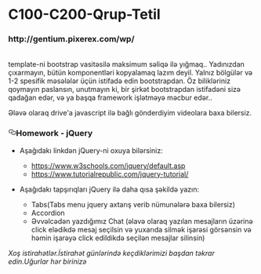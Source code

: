 # C100-C200-Qrup-Tetil


<article class="markdown-body entry-content p-5" itemprop="text">


<h3>http://gentium.pixerex.com/wp/</h3>
<br>
template-ni bootstrap vasitəsilə maksimum səliqə ilə yığmaq.. Yadınızdan çıxarmayın, bütün komponentləri kopyalamaq lazım deyil. Yalnız bölgülər və 1-2 spesifik məsələlər üçün istifadə edin bootstrapdan. Öz bilikləriniz qoymayın paslansın, unutmayın ki, bir şirkət bootstrapdan istifadəni sizə qadağan edər, və ya başqa framework işlətməyə məcbur edər..<br>

Ələvə olaraq drive'a javascript ilə bağlı gönderdiyim videolara baxa bilersiz.<br>

<h3><a id="user-content-homework---jquery" class="anchor" aria-hidden="true" href="#homework---jquery"><svg class="octicon octicon-link" viewBox="0 0 16 16" version="1.1" width="16" height="16" aria-hidden="true"><path fill-rule="evenodd" d="M4 9h1v1H4c-1.5 0-3-1.69-3-3.5S2.55 3 4 3h4c1.45 0 3 1.69 3 3.5 0 1.41-.91 2.72-2 3.25V8.59c.58-.45 1-1.27 1-2.09C10 5.22 8.98 4 8 4H4c-.98 0-2 1.22-2 2.5S3 9 4 9zm9-3h-1v1h1c1 0 2 1.22 2 2.5S13.98 12 13 12H9c-.98 0-2-1.22-2-2.5 0-.83.42-1.64 1-2.09V6.25c-1.09.53-2 1.84-2 3.25C6 11.31 7.55 13 9 13h4c1.45 0 3-1.69 3-3.5S14.5 6 13 6z"></path></svg></a>Homework - jQuery</h3>
<ul>
<li>
<p>Aşağıdakı linkdən jQuery-ni oxuya bilərsiniz:</p>
<ul>
<li><a href="https://www.w3schools.com/jquery/default.asp" rel="nofollow">https://www.w3schools.com/jquery/default.asp</a></li>
<li><a href="https://www.tutorialrepublic.com/jquery-tutorial/" rel="nofollow">https://www.tutorialrepublic.com/jquery-tutorial/</a></li>
</ul>
</li>
<li>
<p>Aşağıdakı tapşırıqları jQuery ilə daha qısa şəkildə yazın:</p>
<ul>
<li>Tabs(Tabs menu jquery axtarış verib nümunələrə baxa bilersiz)</li>
<li>Accordion</li>
<li>Əvvəlcədən yazdığımız Chat (əlavə olaraq yazılan mesajların üzərinə click elədikdə mesaj seçilsin və yuxarıda silmək işarəsi görsənsin və həmin işarəyə click edildikdə seçilən mesajlar silinsin)</li>
</ul>
</li>
</ul>
<p><em>Xoş istirahətlər.İstirahət günlərində keçdiklərimizi başdan təkrar edin.Uğurlar hər birinizə </em></p>
</article>
